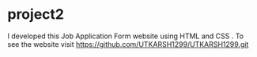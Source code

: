 # project2
I developed this Job Application Form website using HTML and CSS . To see the website visit https://github.com/UTKARSH1299/UTKARSH1299.git
